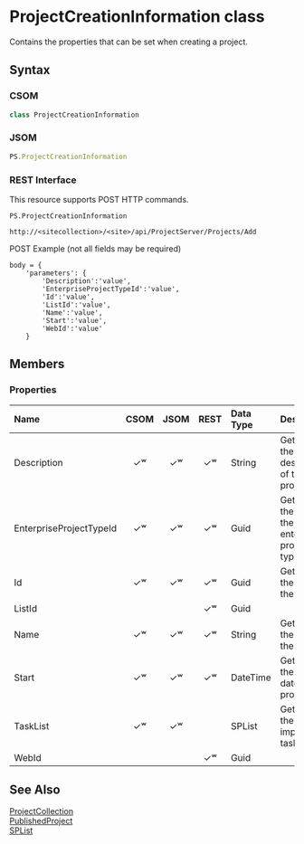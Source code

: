 [comment]: # (Name:ProjectCreationInformation)
[comment]: # (Type:class)
[comment]: # (Status:Incomplete)

# <a name="name"></a>ProjectCreationInformation class

<a name="description"></a>Contains the properties that can be set when creating a project.

## <a name="syntax"></a>Syntax

### CSOM

```C#
class ProjectCreationInformation 
```
### JSOM

```JavaScript
PS.ProjectCreationInformation
```
### REST Interface

This resource supports POST HTTP commands.

```
PS.ProjectCreationInformation

http://<sitecollection>/<site>/api/ProjectServer/Projects/Add
```
POST Example (not all fields may be required)
```
body = {
	'parameters': {
		'Description':'value', 
		'EnterpriseProjectTypeId':'value', 
		'Id':'value', 
		'ListId':'value', 
		'Name':'value', 
		'Start':'value', 
		'WebId':'value'		
	}
```

## <a name="members"></a>Members

### <a name="properties"></a>Properties

|**Name**|**CSOM**|**JSOM**|**REST**|**Data Type**|**Description**|
|:-----|:-----:|:-----:|:-----:|:-----|:-----|
|<a name="Description"></a>Description|&#x2713;&#x02B7;|&#x2713;&#x02B7;|&#x2713;&#x02B7;|String|Gets or sets the description of the project.|
|<a name="EnterpriseProjectTypeId"></a>EnterpriseProjectTypeId|&#x2713;&#x02B7;|&#x2713;&#x02B7;|&#x2713;&#x02B7;|Guid|Gets or sets the GUID of the enterprise project type (EPT).|
|<a name="Id"></a>Id|&#x2713;&#x02B7;|&#x2713;&#x02B7;|&#x2713;&#x02B7;|Guid|Gets or sets the GUID of the project.|
|<a name="ListId"></a>ListId|||&#x2713;&#x02B7;|Guid||
|<a name="Name"></a>Name|&#x2713;&#x02B7;|&#x2713;&#x02B7;|&#x2713;&#x02B7;|String|Gets or sets the name of the project.|
|<a name="Start"></a>Start|&#x2713;&#x02B7;|&#x2713;&#x02B7;|&#x2713;&#x02B7;|DateTime|Gets or sets the start date of the project.|
|<a name="TaskList"></a>TaskList|&#x2713;&#x02B7;|&#x2713;&#x02B7;||SPList|Gets or sets the imported task list.|
|<a name="WebId"></a>WebId|||&#x2713;&#x02B7;|Guid||

## <a name="seeAlso"></a>See Also

[ProjectCollection](ProjectCollection.md)<br/>
[PublishedProject](PublishedProject.md)<br/>
[SPList](https://msdn.microsoft.com/en-us/library/microsoft.sharepoint.splist.aspx)<br/>
